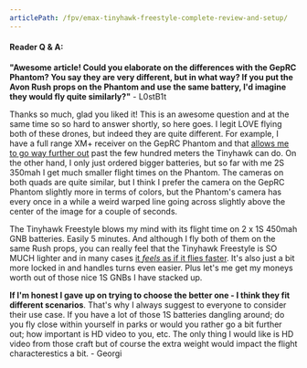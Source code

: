 ```yaml
---
articlePath: /fpv/emax-tinyhawk-freestyle-complete-review-and-setup/
---
```


#### Reader Q & A:

**"Awesome article! Could you elaborate on the differences with the GepRC Phantom? You say they are very different, but in what way? If you put the Avon Rush props on the Phantom and use the same battery, I'd imagine they would fly quite similarly?"** - L0stB1t

Thanks so much, glad you liked it! This is an awesome question and at the same time so so hard to answer shortly, so here goes. I legit LOVE flying both of these drones, but indeed they are quite different. For example, I have a full range XM+ receiver on the GepRC Phantom and that [allows me to go way further out](https://youtu.be/nYK-tmc42m0?t=29) past the few hundred meters the Tinyhawk can do. On the other hand, I only just ordered bigger batteries, but so far with me 2S 350mah I get much smaller flight times on the Phantom. The cameras on both quads are quite similar, but I think I prefer the camera on the GepRC Phantom slightly more in terms of colors, but the Phantom's camera has every once in a while a weird warped line going across slightly above the center of the image for a couple of seconds.

The Tinyhawk Freestyle blows my mind with its flight time on 2 x 1S 450mah GNB batteries. Easily 5 minutes. And although I fly both of them on the same Rush props, you can really feel that the Tinyhawk Freestyle is SO MUCH lighter and in many cases [it _feels_ as if it flies faster](https://www.youtube.com/watch?v=PFk7SJso9iQ&list=PLt8_2AobQjAdaL2fUZM8zd6xzNZdMt0nz&index=17). It's also just a bit more locked in and handles turns even easier. Plus let's me get my moneys worth out of those nice 1S GNBs I have stacked up.

**If I'm honest I gave up on trying to choose the better one - I think they fit different scenarios**. That's why I always suggest to everyone to consider their use case. If you have a lot of those 1S batteries dangling around; do you fly close within yourself in parks or would you rather go a bit further out; how important is HD video to you, etc. The only thing I would like is HD video from those craft but of course the extra weight would impact the flight characterestics a bit. - Georgi
